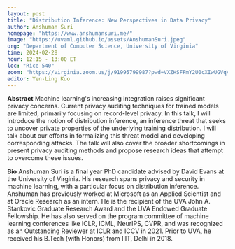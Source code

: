 ```yaml
---
layout: post
title: "Distribution Inference: New Perspectives in Data Privacy"
author: Anshuman Suri
homepage: "https://www.anshumansuri.me/"
image: "https://uvaml.github.io/assets/AnshumanSuri.jpeg"
org: "Department of Computer Science, University of Virginia"
time: 2024-02-28
hour: 12:15 - 13:00 ET
loc: "Rice 540"
zoom: "https://virginia.zoom.us/j/91995799987?pwd=VXZHSFFmY2U0cXIwUGVqVHBqeUJjQT09"
editor: Yen-Ling Kuo
---
```


**Abstract**
Machine learning's increasing integration raises significant privacy concerns. Current privacy auditing techniques for trained models are limited, primarily focusing on record-level privacy.  In this talk, I will introduce the notion of distribution inference, an inference threat that seeks to uncover private properties of the underlying training distribution. I will talk about our efforts in formalizing this threat model and developing corresponding attacks. The talk will also cover the broader shortcomings in present privacy auditing methods and propose research ideas that attempt to overcome these issues.


**Bio**
Anshuman Suri is a final year PhD candidate advised by David Evans at the University of Virginia. His research spans privacy and security in machine learning, with a particular focus on distribution inference. Anshuman has previously worked at Microsoft as an Applied Scientist and at Oracle Research as an intern. He is the recipient of the UVA John A. Stankovic Graduate Research Award and the UVA Endowed Graduate Fellowship. He has also served on the program committee of machine learning conferences like ICLR, ICML, NeurIPS, CVPR, and was recognized as an Outstanding Reviewer at ICLR and ICCV in 2021. Prior to UVA, he received his B.Tech (with Honors) from IIIT, Delhi in 2018.
